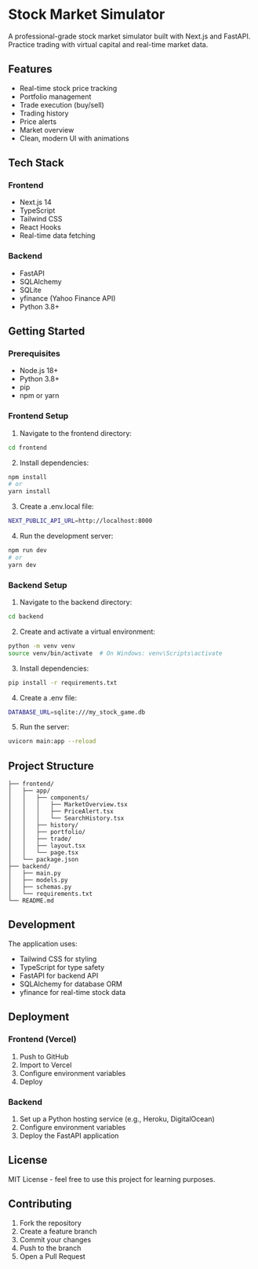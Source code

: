 # Stock Market Simulator

A professional-grade stock market simulator built with Next.js and FastAPI. Practice trading with virtual capital and real-time market data.

## Features

- Real-time stock price tracking
- Portfolio management
- Trade execution (buy/sell)
- Trading history
- Price alerts
- Market overview
- Clean, modern UI with animations

## Tech Stack

### Frontend
- Next.js 14
- TypeScript
- Tailwind CSS
- React Hooks
- Real-time data fetching

### Backend
- FastAPI
- SQLAlchemy
- SQLite
- yfinance (Yahoo Finance API)
- Python 3.8+

## Getting Started

### Prerequisites
- Node.js 18+ 
- Python 3.8+
- pip
- npm or yarn

### Frontend Setup

1. Navigate to the frontend directory:
```bash
cd frontend
```

2. Install dependencies:
```bash
npm install
# or
yarn install
```

3. Create a .env.local file:
```bash
NEXT_PUBLIC_API_URL=http://localhost:8000
```

4. Run the development server:
```bash
npm run dev
# or
yarn dev
```

### Backend Setup

1. Navigate to the backend directory:
```bash
cd backend
```

2. Create and activate a virtual environment:
```bash
python -m venv venv
source venv/bin/activate  # On Windows: venv\Scripts\activate
```

3. Install dependencies:
```bash
pip install -r requirements.txt
```

4. Create a .env file:
```bash
DATABASE_URL=sqlite:///my_stock_game.db
```

5. Run the server:
```bash
uvicorn main:app --reload
```

## Project Structure

```
├── frontend/
│   ├── app/
│   │   ├── components/
│   │   │   ├── MarketOverview.tsx
│   │   │   ├── PriceAlert.tsx
│   │   │   └── SearchHistory.tsx
│   │   ├── history/
│   │   ├── portfolio/
│   │   ├── trade/
│   │   ├── layout.tsx
│   │   └── page.tsx
│   └── package.json
├── backend/
│   ├── main.py
│   ├── models.py
│   ├── schemas.py
│   └── requirements.txt
└── README.md
```

## Development

The application uses:
- Tailwind CSS for styling
- TypeScript for type safety
- FastAPI for backend API
- SQLAlchemy for database ORM
- yfinance for real-time stock data

## Deployment

### Frontend (Vercel)
1. Push to GitHub
2. Import to Vercel
3. Configure environment variables
4. Deploy

### Backend
1. Set up a Python hosting service (e.g., Heroku, DigitalOcean)
2. Configure environment variables
3. Deploy the FastAPI application

## License

MIT License - feel free to use this project for learning purposes.

## Contributing

1. Fork the repository
2. Create a feature branch
3. Commit your changes
4. Push to the branch
5. Open a Pull Request 